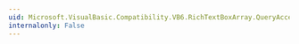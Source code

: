 ```yaml
---
uid: Microsoft.VisualBasic.Compatibility.VB6.RichTextBoxArray.QueryAccessibilityHelp
internalonly: False
---
```

